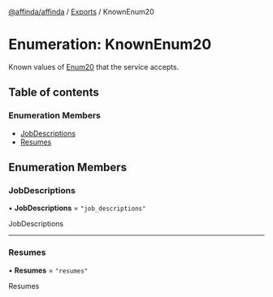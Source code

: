 [@affinda/affinda](../README.md) / [Exports](../modules.md) / KnownEnum20

# Enumeration: KnownEnum20

Known values of [Enum20](../modules.md#enum20) that the service accepts.

## Table of contents

### Enumeration Members

- [JobDescriptions](KnownEnum20.md#jobdescriptions)
- [Resumes](KnownEnum20.md#resumes)

## Enumeration Members

### JobDescriptions

• **JobDescriptions** = ``"job_descriptions"``

JobDescriptions

___

### Resumes

• **Resumes** = ``"resumes"``

Resumes
